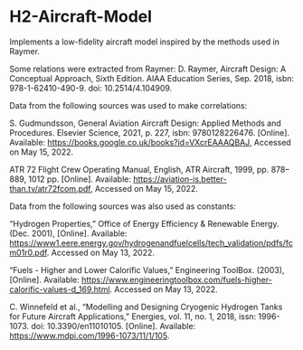 # H2-Aircraft-Model

Implements a low-fidelity aircraft model inspired by the methods used in Raymer.

Some relations were extracted from Raymer:
D. Raymer, Aircraft Design: A Conceptual Approach, Sixth Edition. AIAA Education Series, Sep. 2018, isbn: 978-1-62410-490-9. doi: 10.2514/4.104909.

Data from the following sources was used to make correlations:

S. Gudmundsson, General Aviation Aircraft Design: Applied Methods and Procedures. Elsevier Science, 2021, p. 227, isbn: 9780128226476. [Online]. Available: https://books.google.co.uk/books?id=VXcrEAAAQBAJ, Accessed on May 15, 2022.

ATR 72 Flight Crew Operating Manual, English, ATR Aircraft, 1999, pp. 878–889, 1012 pp. [Online]. Available: https://aviation-is.better-than.tv/atr72fcom.pdf, Accessed on May 15, 2022.



Data from the following sources was also used as constants:

“Hydrogen Properties,” Office of Energy Efficiency & Renewable Energy. (Dec. 2001), [Online]. Available: https://www1.eere.energy.gov/hydrogenandfuelcells/tech_validation/pdfs/fcm01r0.pdf. Accessed on May 13, 2022.

“Fuels - Higher and Lower Calorific Values,” Engineering ToolBox. (2003), [Online]. Available: https://www.engineeringtoolbox.com/fuels-higher-calorific-values-d_169.html. Accessed on May 13, 2022.

C. Winnefeld et al., “Modelling and Designing Cryogenic Hydrogen Tanks for Future Aircraft Applications,” Energies, vol. 11, no. 1, 2018, issn: 1996-1073. doi: 10.3390/en11010105. [Online]. Available: https://www.mdpi.com/1996-1073/11/1/105.
